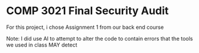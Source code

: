 # COMP 3021 Final Security Audit

For this project, i chose Assignment 1 from our back end course

Note: 
I did use AI to attempt to alter the code to contain errors that the tools
we used in class MAY detect
